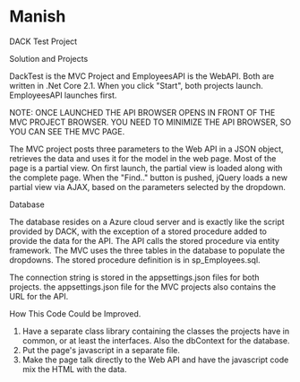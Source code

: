# Manish
DACK Test Project

Solution and Projects

DackTest is the MVC Project and EmployeesAPI is the WebAPI.  Both are written in .Net Core 2.1.  When you click "Start", both projects launch.  EmployeesAPI launches first.

NOTE:  ONCE LAUNCHED THE API BROWSER OPENS IN FRONT OF THE MVC PROJECT BROWSER.  YOU NEED TO MINIMIZE THE API BROWSER, SO YOU CAN SEE THE MVC PAGE.

The MVC project posts three parameters to the Web API in a JSON object, retrieves the data and uses it for the model in the web page.  Most of the page is a partial view.  On first launch, the partial view is loaded along with the complete page.  When the "Find.." button is pushed, jQuery loads a new partial view via AJAX, based on the parameters selected by the dropdown.

Database

The database resides on a Azure cloud server and is exactly like the script provided by DACK, with the exception of a stored procedure added to provide the data for the API.  The API calls the stored procedure via entity framework.  The MVC uses the three tables in the database to populate the dropdowns.  The stored procedure definition is in sp_Employees.sql.

The connection string is stored in the appsettings.json files for both projects.  the appsettings.json file for the MVC projects also contains the URL for the API.

How This Code Could be Improved.

1.  Have a separate class library containing the classes the projects have in common, or at least the interfaces. Also the dbContext for the database.
2.  Put the page's javascript in a separate file.
3.  Make the page talk directly to the Web API and have the javascript code mix the HTML with the data.
